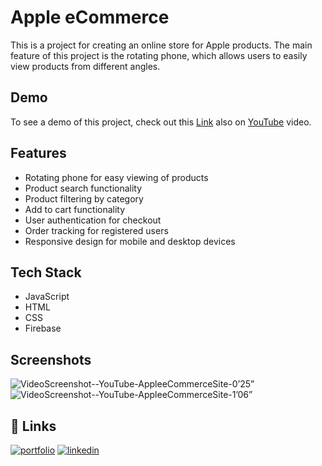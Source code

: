 
# Apple eCommerce

This is a project for creating an online store for Apple products. The main feature of this project is the rotating phone, which allows users to easily view products from different angles.





## Demo

To see a demo of this project, check out this [Link](https://storeapple.netlify.app/) also on [YouTube](https://www.youtube.com/watch?v=jrOv6_SyNXo&ab_channel=HarshBaldaniya) video.



## Features

- Rotating phone for easy viewing of products
- Product search functionality
- Product filtering by category
- Add to cart functionality
- User authentication for checkout
- Order tracking for registered users
- Responsive design for mobile and desktop devices






## Tech Stack

- JavaScript
- HTML
- CSS
- Firebase





## Screenshots

![VideoScreenshot--YouTube-AppleeCommerceSite-0’25”](https://user-images.githubusercontent.com/89580214/229357408-2966df33-5074-4b03-8f49-b52a6f3f39b0.jpg)
![VideoScreenshot--YouTube-AppleeCommerceSite-1’06”](https://user-images.githubusercontent.com/89580214/229357410-bb45e8c6-aead-4f34-ae35-5afa81a64e90.jpg)



## 🔗 Links
[![portfolio](https://img.shields.io/badge/my_portfolio-000?style=for-the-badge&logo=ko-fi&logoColor=white)](https://www.harshbaldaniya.com/)
[![linkedin](https://img.shields.io/badge/linkedin-0A66C2?style=for-the-badge&logo=linkedin&logoColor=white)](https://www.linkedin.com/in/hb134/)

